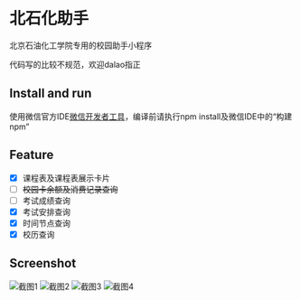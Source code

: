# 北石化助手

北京石油化工学院专用的校园助手小程序

代码写的比较不规范，欢迎dalao指正

## Install and run

使用微信官方IDE[微信开发者工具](https://developers.weixin.qq.com/miniprogram/dev/devtools/download.html)，编译前请执行npm install及微信IDE中的“构建npm”

## Feature
 - [x] 课程表及课程表展示卡片
 - [ ] ~~校园卡余额及消费记录查询~~
 - [ ] 考试成绩查询
 - [x] 考试安排查询
 - [x] 时间节点查询
 - [x] 校历查询

## Screenshot

![截图1](https://github.com/linesoft2/biptassist/raw/master/screenshot/screenshot1.PNG)
![截图2](https://github.com/linesoft2/biptassist/raw/master/screenshot/screenshot2.PNG)
![截图3](https://github.com/linesoft2/biptassist/raw/master/screenshot/screenshot3.PNG)
![截图4](https://github.com/linesoft2/biptassist/raw/master/screenshot/screenshot4.PNG)
